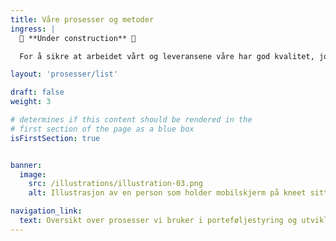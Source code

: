 ```yaml
---
title: Våre prosesser og metoder
ingress: |
  🚧 **Under construction** 🚧

  For å sikre at arbeidet vårt og leveransene våre har god kvalitet, jobber teamene etter definerte rammeverk og metodikker.  Teamene jobber systematisk og selvstendig, og leverer med ulik hyppighet. Vi sikrer at vi er forutsigbare og konsekvente ved å ha noen felles rammer for måten vi jobber på. Team metode og kompetanse støtter avdelingen ved å implementere metodikk og bruk av rammeverk.

layout: 'prosesser/list'

draft: false
weight: 3

# determines if this content should be rendered in the
# first section of the page as a blue box
isFirstSection: true


banner:
  image:
    src: /illustrations/illustration-03.png
    alt: Illustrasjon av en person som holder mobilskjerm på kneet sitt

navigation_link:
  text: Oversikt over prosesser vi bruker i porteføljestyring og utvikling
---
```

